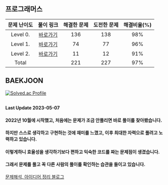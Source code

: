 ## 프로그래머스

| 문제 난이도 | 풀이 링크 | 해결한 문제 | 도전한 문제 | 해결비율(%) |
| :--: |:--: |:--: |:--: |:--: |
|Level 0.|[바로가기](https://github.com/kangsh9107/CodingTest-Study/blob/main/CodingTest-Java/Level0.md)|136|138|98%|
|Level 1.|[바로가기](https://github.com/kangsh9107/CodingTest-Study/blob/main/CodingTest-Java/Level1.md)|74|77|96%|
|Level 2.|[바로가기](https://github.com/kangsh9107/CodingTest-Study/blob/main/CodingTest-Java/Level2.md)|11|12|91%|
|Total||221|227|97%|

## BAEKJOON

[![Solved.ac Profile](http://mazassumnida.wtf/api/generate_badge?boj=lushhush)](https://solved.ac/lushhush)

##
#### Last Update 2023-05-07
#### 2022년 10월에 시작했고, 처음에는 문제가 조금 안풀리면 바로 풀이를 찾아봤습니다.
#### 하지만 스스로 생각하고 구현하는 것에 재미를 느꼈고, 이후 최대한 자력으로 풀려고 노력하고 있습니다.
#### 이렇게하니 효율성을 생각하기보다 편하고 익숙한 코드를 짜는 문제점이 생겼습니다.
#### 그래서 문제를 풀고 꼭 다른 사람의 풀이를 확인하는 습관을 들이고 있습니다.
[문제해석, 아이디어 정리 블로그](https://lush-hush.tistory.com/)